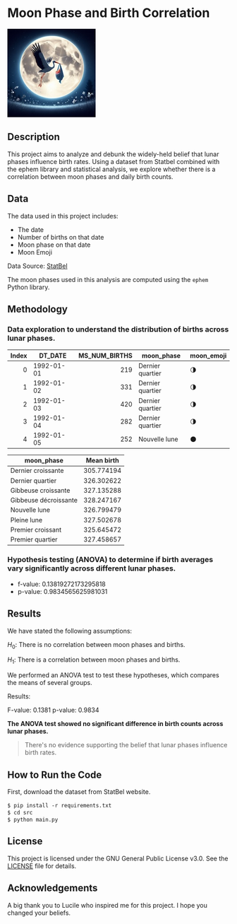 # Moon Phase and Birth Correlation

![Birth and moon](img/birth_and_moon.jpg)
## Description

This project aims to analyze and debunk the widely-held belief that lunar phases influence birth rates.
Using a dataset from Statbel combined with the ephem library and statistical analysis, we explore whether
there is a correlation between moon phases and daily birth counts.

## Data

The data used in this project includes:

- The date
- Number of births on that date
- Moon phase on that date
- Moon Emoji

Data Source: [StatBel](https://statbel.fgov.be/sites/default/files/files/opendata/bevolking/Geboorte/TF_BIRTHS.zip)

The moon phases used in this analysis are computed using the `ephem` Python library.

## Methodology

### Data exploration to understand the distribution of births across lunar phases.

| Index | DT_DATE    | MS_NUM_BIRTHS | moon_phase       | moon_emoji |
|------:|------------|--------------:|------------------|------------|
|     0 | 1992-01-01 |           219 | Dernier quartier | 🌗         |
|     1 | 1992-01-02 |           331 | Dernier quartier | 🌗         |
|     2 | 1992-01-03 |           420 | Dernier quartier | 🌗         |
|     3 | 1992-01-04 |           282 | Dernier quartier | 🌗         |
|     4 | 1992-01-05 |           252 | Nouvelle lune    | 🌑         |

| moon_phase            | Mean birth |
|-----------------------|------------|
| Dernier croissante    | 305.774194 |   
| Dernier quartier      | 326.302622 |  
| Gibbeuse croissante   | 327.135288 | 
| Gibbeuse décroissante | 328.247167 | 
| Nouvelle lune         | 326.799479 | 
| Pleine lune           | 327.502678 | 
| Premier croissant     | 325.645472 | 
| Premier quartier      | 327.458657 | 

### Hypothesis testing (ANOVA) to determine if birth averages vary significantly across different lunar phases.
 - f-value: 0.13819272173295818
 - p-value: 0.9834565625981031

## Results

We have stated the following assumptions:

$H_0$: There is no correlation between moon phases and births.

$H_1$: There is a correlation between moon phases and births.

We performed an ANOVA test to test these hypotheses, which compares the means of several groups.

Results:

F-value: 0.1381
p-value: 0.9834

**The ANOVA test showed no significant difference in birth counts across lunar phases.**

> There's no evidence supporting the belief that lunar phases influence birth rates.

## How to Run the Code

First, download the dataset from StatBel website.

````shell
$ pip install -r requirements.txt
$ cd src
$ python main.py
````

## License

This project is licensed under the GNU General Public License v3.0. See the [LICENSE](LICENSE) file for details.

## Acknowledgements

A big thank you to Lucile who inspired me for this project. I hope you changed your beliefs.

